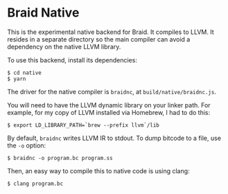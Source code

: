 Braid Native
============

This is the experimental native backend for Braid. It compiles to LLVM. It resides in a separate directory so the main compiler can avoid a dependency on the native LLVM library.

To use this backend, install its dependencies:

    $ cd native
    $ yarn

The driver for the native compiler is `braidnc`, at `build/native/braidnc.js`.

You will need to have the LLVM dynamic library on your linker path. For example, for my copy of LLVM installed via Homebrew, I had to do this:

    $ export LD_LIBRARY_PATH=`brew --prefix llvm`/lib

By default, `braidnc` writes LLVM IR to stdout. To dump bitcode to a file, use the `-o` option:

    $ braidnc -o program.bc program.ss

Then, an easy way to compile this to native code is using clang:

    $ clang program.bc
